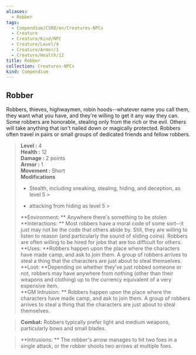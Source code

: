 ```yaml
---
aliases:
  - Robber
tags:
  - Compendium/CSRD/en/Creatures-NPCs
  - Creature
  - Creature/Kind/NPC
  - Creature/Level/4
  - Creature/Armor/1
  - Creature/Health/12
title: Robber
collection: Creatures-NPCs
kind: Compendium
---
```

## Robber  
Robbers, thieves, highwaymen, robin hoods--whatever name you call them, they want what you have, and they're willing to get it any way they can. Some robbers are honorable, stealing only from the rich or the evil. Others will take anything that isn't nailed down or magically protected.
Robbers often travel in pairs or small groups of dedicated friends and fellow robbers.  

  
> **Level :** 4  
> **Health :** 12  
> **Damage :** 2 points  
> **Armor :** 1  
> **Movement :** Short  
> **Modifications**  
>- Stealth, including sneaking, stealing, hiding, and deception, as level 5 >
>  
>- attacking from hiding as level 5 >
>  
> **Environment: ** Anywhere there's something to be stolen  
> **Interactions: ** Most robbers have a moral code of some sort--it just may not be the code that others abide by. Still, they are willing to listen to reason (and particularly the sound of sliding coins). Robbers are often willing to be hired for jobs that are too difficult for others.  
> **Uses: **Robbers happen upon the place where the characters have made camp, and ask to join them. A group of robbers arrives to steal a thing that the characters are just about to steal themselves.  
> **Loot: **Depending on whether they've just robbed someone or not, robbers may have anywhere from nothing (other than their weapons and clothing) up to the currency equivalent of a very expensive item.  
> **GM Intrusion: ** Robbers happen upon the place where the characters have made camp, and ask to join them. A group of robbers arrives to steal a thing that the characters are just about to steal themselves.  

> **Combat:** 
> Robbers typically prefer light and medium weapons, particularly bows and small blades.  
  

> **Intrusions: ** 
> The robber's arrow manages to hit two foes in a single attack, or the robber shoots two arrows at multiple foes.  
